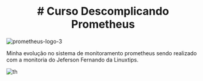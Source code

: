 <h1 align="center">  # Curso Descomplicando Prometheus </h1>


![prometheus-logo-3](https://user-images.githubusercontent.com/13388615/190255533-737a7023-a901-4366-845f-8c3220b60d70.png)


Minha evolução no sistema de monitoramento prometheus sendo realizado com a 
monitoria do Jeferson Fernando da Linuxtips.

![th](https://user-images.githubusercontent.com/13388615/190255209-fdb7b846-83e5-4f57-8408-8a86dbe3bb80.jpeg)
